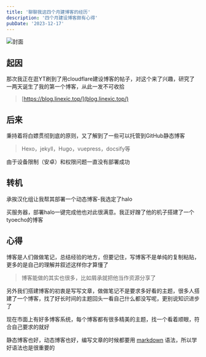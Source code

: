 ```yaml
---
title: '聊聊我这四个月建博客的经历'
description: '四个月建设博客颇有心得'
pubDate: '2023-12-17'
---
```


![封面](https://linexic.top/img/blog.jpg)

## 起因

那次我正在逛YT刷到了用cloudflare建设博客的帖子，对这个来了兴趣，研究了一两天诞生了我的第一个博客，从此一发不可收拾

> [https://blog.linexic.top/](blog.linexic.top/)

## 后来

秉持着将白嫖贯彻到底的原则，又了解到了一些可以托管到GitHub静态博客

> Hexo，jekyll，Hugo，vuepress，docsify等

由于设备限制（安卓）和权限问题一直没有部署成功

## 转机

承挨汉化组让我帮其部署一个动态博客-我选定了halo

买服务器，部署halo一键完成他也对此很满意。我正好蹭了他的机子搭建了一个tyoecho的博客

## 心得

博客是人们做做笔记，总结经验的地方，但要记住，写博客不是单纯的复制粘贴，更多的是自己的理解并叙述这样你才算懂了

> 博客能做的其实也很多，比如屑承就把他当作资源分享了

另外我们搭建博客的初衷是写写文章，做做笔记不是要求多好看的主题，很多人搭建了一个博客，找了好长时间的主题回头一看自己什么都没写呢，更别说知识进步了

现在市面上有好多博客系统，每个博客都有很多精美的主题，找一个看着顺眼，符合自己要求的就好

静态博客也好，动态博客也好，编写文章的时候都要用  [markdown](https://markdown.com.cn/) 语法，所以学好语法也是很重要的
